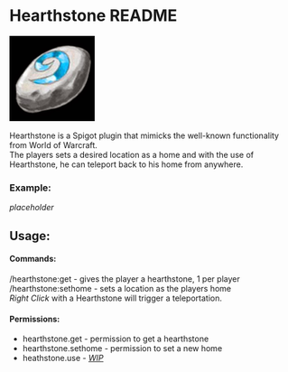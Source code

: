 Hearthstone README
===

<img src="images/hearthstone-icon-lowres.jpg" alt="hearthstone icon from wow" style="width: 30%">

<p>Hearthstone is a Spigot plugin that mimicks the well-known functionality from World of Warcraft.<br>
The players sets a desired location as a home and with the use of <br>
 Hearthstone, he can teleport back to his home from anywhere.</p>

### Example:
<i>placeholder</i>

## Usage:

#### Commands:
/hearthstone:get - gives the player a hearthstone, 1 per player
/hearthstone:sethome - sets a location as the players home
<br>*Right Click* with a Hearthstone will trigger a teleportation.

#### Permissions:
- hearthstone.get - permission to get a hearthstone
- hearthstone.sethome - permission to set a new home
- heathstone.use - <i><u>WIP</u></i>